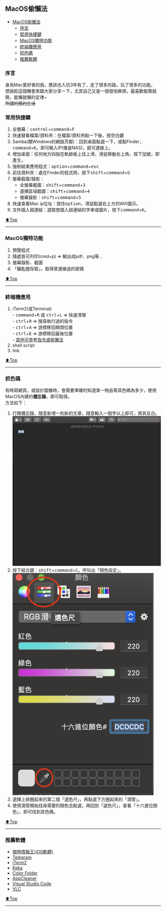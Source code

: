 ## MacOS偷懶法
<!-- TOC -->

- [MacOS偷懶法](#macos%E5%81%B7%E6%87%B6%E6%B3%95)
    - [序言](#%E5%BA%8F%E8%A8%80)
    - [常用快捷鍵](#%E5%B8%B8%E7%94%A8%E5%BF%AB%E6%8D%B7%E9%8D%B5)
    - [MacOS獨特功能](#macos%E7%8D%A8%E7%89%B9%E5%8A%9F%E8%83%BD)
    - [終端機應用](#%E7%B5%82%E7%AB%AF%E6%A9%9F%E6%87%89%E7%94%A8)
    - [抓色碼](#%E6%8A%93%E8%89%B2%E7%A2%BC)
    - [推薦軟體](#%E6%8E%A8%E8%96%A6%E8%BB%9F%E9%AB%94)

<!-- /TOC -->

### 序言
身為Mac愛好者的我，應該也入坑3年有了，走了很多的路，玩了很多的功能。  
想說趁這個機會來跟大家分享一下，尤其自己又是一個很怕麻煩，最喜歡能簡就簡，能懶就懶的定律~  
~~所謂的簡約生活~~


### 常用快捷鍵
1) 全螢幕：<kbd>control</kbd>+<kbd>command</kbd>+<kbd>F</kbd>
2) 快速替看檔案/資料夾：在檔案/資料夾點一下後，按<kbd>空白鍵</kbd>
3) Samba(類Windows的網路芳鄰)：回到桌面點選一下，或點Finder，<kbd>command</kbd>+<kbd>K</kbd>。即可輸入IP(像是NAS)，就可連接上。
4) 增加桌面：任何地方四指在軌跡板上往上滑，滑鼠移動右上角，按下加號，即產生。
5) 強制結束應用程式：<kbd>option</kbd>+<kbd>command</kbd>+<kbd>esc</kbd>
6) 前往資料夾：處在Finder的程式時，按下<kbd>shift</kbd>+<kbd>command</kbd>+<kbd>G</kbd>
7) 螢幕截圖/錄影：
    - 全螢幕截圖：<kbd>shift</kbd>+<kbd>command</kbd>+<kbd>3</kbd>
    - 選擇區域截圖：<kbd>shift</kbd>+<kbd>command</kbd>+<kbd>4</kbd>
    - 螢幕錄影：<kbd>shift</kbd>+<kbd>command</kbd>+<kbd>5</kbd>
8) 快速查看Mac ip位址：按住<kbd>option</kbd>，滑鼠點選右上方的Wifi圖示。
9) 文件插入超連結：選取想插入超連結的字串或圖片，按下<kbd>command</kbd>+<kbd>K</kbd>。

[⬆️Top](#MacOS偷懶法)

---

### MacOS獨特功能
   1) 預覽程式
   2) 隨處皆可列印(cmd+p) => 輸出成pdf、png等…
   3) 螢幕錄影、截圖
   4) 「鑰匙圈存取」，取得曾連線過的密碼

[⬆️Top](#MacOS偷懶法)

---

### 終端機應用
   1) iTerm2(或Terminal)  
    - <kbd>command</kbd>+<kbd>R</kbd> 或 <kbd>ctrl</kbd>+<kbd>L</kbd> => 快速清理  
    - <kbd>ctrl</kbd>+<kbd>R</kbd> => 搜尋執行過的指令  
    - <kbd>ctrl</kbd>+<kbd>A</kbd> => 游標移回開頭位置  
    - <kbd>ctrl</kbd>+<kbd>E</kbd> => 游標移回最後位置  
    - [其他可參考指令或偷懶法](http://jdev.tw/blog/3599/linux-terminal-commands-and-shortcuts)  
   2) shell script
   3) link

[⬆️Top](#MacOS偷懶法)

---

### 抓色碼
有時寫網頁，或設計圖像時，會需要準確的知道某一物品等其色碼為多少，使用MacOS內建的**備忘錄**，即可取得。  
方法如下：  
1) 打開備忘錄，隨意新增一則新的文章，隨意輸入一個字以上即可，將其反白。  
![](./assets/備忘錄查色碼01.png)
2) 按下組合鍵：<kbd>shift</kbd>+<kbd>command</kbd>+<kbd>C</kbd>。呼叫出「顏色設定」。
![](./assets/備忘錄查色碼02.png)
3) 選擇上排圈起來的第二個「選色尺」，再點選下方圈起來的「滴管」。
4) 使用滴管開始找尋需要的顏色去點選，再回到「選色尺」，查看「十六進位顏色」，即可找到其色碼。

[⬆️Top](#MacOS偷懶法)

---

### 推薦軟體
- [限時情報王(iOS軟體)](https://apps.apple.com/tw/app/限時情報王/id1119596304)
- [Telegram](https://telegram.org)
- [iTerm2](https://www.iterm2.com)
- [Keka](https://www.keka.io/zh-tw/)
- [Color Folder](https://apps.apple.com/tw/app/color-folder-master-%E6%AA%94%E6%A1%88%E5%A4%BE%E9%A1%8F%E8%89%B2%E4%B8%80%E9%8D%B5%E6%9B%B4%E6%94%B9/id1450345160?mt=12)
- [AppCleaner](https://freemacsoft.net/appcleaner/)
- [Visual Studio Code](https://code.visualstudio.com)
- [VLC](https://www.videolan.org/vlc/index.zh-TW.html)

[⬆️Top](#MacOS偷懶法)

---
